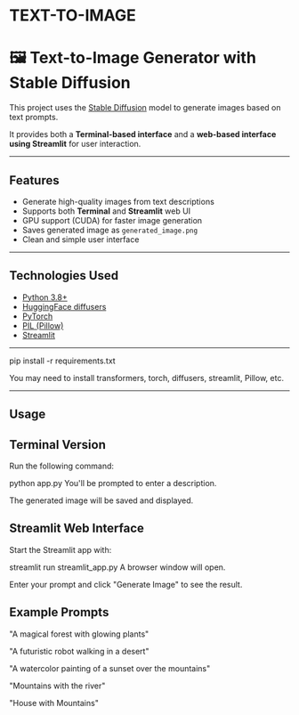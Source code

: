 # TEXT-TO-IMAGE

# 🖼️ Text-to-Image Generator with Stable Diffusion

This project uses the [Stable Diffusion](https://huggingface.co/runwayml/stable-diffusion-v1-5) model to generate images based on text prompts. 

It provides both a **Terminal-based interface** and a **web-based interface using Streamlit** for user interaction.

---

## Features

- Generate high-quality images from text descriptions
- Supports both **Terminal** and **Streamlit** web UI
- GPU support (CUDA) for faster image generation
- Saves generated image as `generated_image.png`
- Clean and simple user interface

---

## Technologies Used

- [Python 3.8+](https://www.python.org/)
- [HuggingFace diffusers](https://github.com/huggingface/diffusers)
- [PyTorch](https://pytorch.org/)
- [PIL (Pillow)](https://pillow.readthedocs.io/en/stable/)
- [Streamlit](https://streamlit.io/)

---
pip install -r requirements.txt

You may need to install transformers, torch, diffusers, streamlit, Pillow, etc.

---

## Usage

## Terminal Version
Run the following command:

python app.py
You'll be prompted to enter a description.

The generated image will be saved and displayed.

## Streamlit Web Interface
Start the Streamlit app with:

streamlit run streamlit_app.py
A browser window will open.

Enter your prompt and click "Generate Image" to see the result.

## Example Prompts
"A magical forest with glowing plants"

"A futuristic robot walking in a desert"

"A watercolor painting of a sunset over the mountains"

"Mountains with the river"

"House with Mountains"


